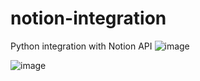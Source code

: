 # notion-integration
 Python integration with Notion API
![image](https://github.com/user-attachments/assets/df74eb51-b2d9-4d47-9fd1-90f0220dba9c)

![image](https://github.com/user-attachments/assets/fcd49f9e-d203-41ec-9440-58d310a4cf5d)
